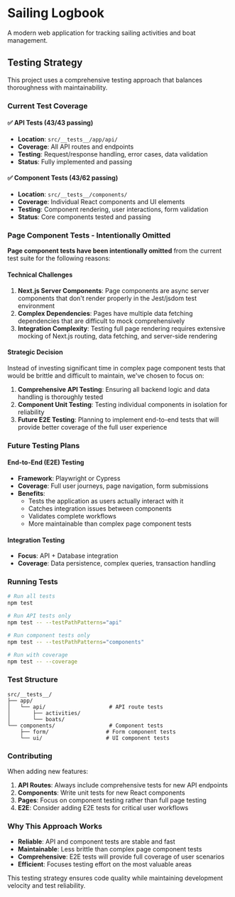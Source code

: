 # Sailing Logbook

A modern web application for tracking sailing activities and boat management.

## Testing Strategy

This project uses a comprehensive testing approach that balances thoroughness with maintainability.

### Current Test Coverage

#### ✅ API Tests (43/43 passing)

- **Location**: `src/__tests__/app/api/`
- **Coverage**: All API routes and endpoints
- **Testing**: Request/response handling, error cases, data validation
- **Status**: Fully implemented and passing

#### ✅ Component Tests (43/62 passing)

- **Location**: `src/__tests__/components/`
- **Coverage**: Individual React components and UI elements
- **Testing**: Component rendering, user interactions, form validation
- **Status**: Core components tested and passing

### Page Component Tests - Intentionally Omitted

**Page component tests have been intentionally omitted** from the current test suite for the following reasons:

#### Technical Challenges

1. **Next.js Server Components**: Page components are async server components that don't render properly in the Jest/jsdom test environment
2. **Complex Dependencies**: Pages have multiple data fetching dependencies that are difficult to mock comprehensively
3. **Integration Complexity**: Testing full page rendering requires extensive mocking of Next.js routing, data fetching, and server-side rendering

#### Strategic Decision

Instead of investing significant time in complex page component tests that would be brittle and difficult to maintain, we've chosen to focus on:

1. **Comprehensive API Testing**: Ensuring all backend logic and data handling is thoroughly tested
2. **Component Unit Testing**: Testing individual components in isolation for reliability
3. **Future E2E Testing**: Planning to implement end-to-end tests that will provide better coverage of the full user experience

### Future Testing Plans

#### End-to-End (E2E) Testing

- **Framework**: Playwright or Cypress
- **Coverage**: Full user journeys, page navigation, form submissions
- **Benefits**:
  - Tests the application as users actually interact with it
  - Catches integration issues between components
  - Validates complete workflows
  - More maintainable than complex page component tests

#### Integration Testing

- **Focus**: API + Database integration
- **Coverage**: Data persistence, complex queries, transaction handling

### Running Tests

```bash
# Run all tests
npm test

# Run API tests only
npm test -- --testPathPatterns="api"

# Run component tests only
npm test -- --testPathPatterns="components"

# Run with coverage
npm test -- --coverage
```

### Test Structure

```
src/__tests__/
├── app/
│   └── api/                    # API route tests
│       ├── activities/
│       └── boats/
└── components/                 # Component tests
    ├── form/                  # Form component tests
    └── ui/                    # UI component tests
```

### Contributing

When adding new features:

1. **API Routes**: Always include comprehensive tests for new API endpoints
2. **Components**: Write unit tests for new React components
3. **Pages**: Focus on component testing rather than full page testing
4. **E2E**: Consider adding E2E tests for critical user workflows

### Why This Approach Works

- **Reliable**: API and component tests are stable and fast
- **Maintainable**: Less brittle than complex page component tests
- **Comprehensive**: E2E tests will provide full coverage of user scenarios
- **Efficient**: Focuses testing effort on the most valuable areas

This testing strategy ensures code quality while maintaining development velocity and test reliability.
